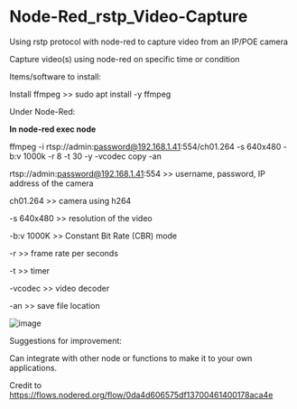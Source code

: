 # Node-Red_rstp_Video-Capture
Using rstp protocol with node-red to capture video from an IP/POE camera

Capture video(s) using node-red on specific time or condition 

Items/software to install:

Install ffmpeg >> sudo apt install -y ffmpeg

Under Node-Red:

**In node-red exec node**

ffmpeg -i rtsp://admin:password@192.168.1.41:554/ch01.264 -s 640x480 -b:v 1000k -r 8 -t 30 -y -vcodec copy -an

rtsp://admin:password@192.168.1.41:554 >> username, password, IP address of the camera

ch01.264 >> camera using h264 

-s 640x480 >> resolution of the video

-b:v 1000K >> Constant Bit Rate (CBR) mode

-r >> frame rate per seconds

-t >> timer

-vcodec >> video decoder

-an >> save file location 

![image](https://github.com/ChuaYS1025/Node-Red_rstp_Video-Capture/assets/106689692/ba327d1b-e2b5-48e9-814e-62f86275cda8)

Suggestions for improvement:

Can integrate with other node or functions to make it to your own applications. 

Credit to https://flows.nodered.org/flow/0da4d606575df13700461400178aca4e 
